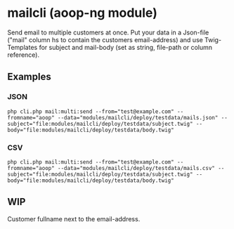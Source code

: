 # mailcli (aoop-ng module)

Send email to multiple customers at once. Put your data in a Json-file ("mail" column hs to contain the customers email-address) and use Twig-Templates
for subject and mail-body (set as string, file-path or column reference).

## Examples

### JSON
```
php cli.php mail:multi:send --from="test@example.com" --fromname="aoop" --data="modules/mailcli/deploy/testdata/mails.json" --subject="file:modules/mailcli/deploy/testdata/subject.twig" --body="file:modules/mailcli/deploy/testdata/body.twig"
```

### CSV
```
php cli.php mail:multi:send --from="test@example.com" --fromname="aoop" --data="modules/mailcli/deploy/testdata/mails.csv" --subject="file:modules/mailcli/deploy/testdata/subject.twig" --body="file:modules/mailcli/deploy/testdata/body.twig"
```

## WIP

Customer fullname next to the email-address.
